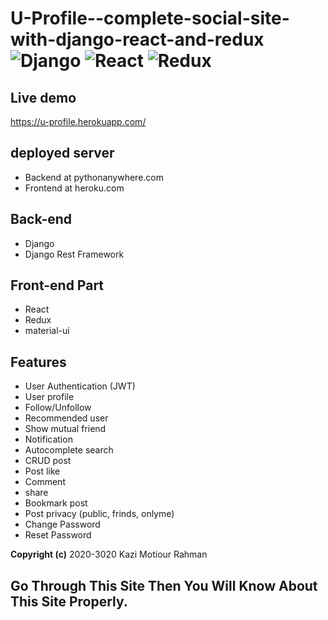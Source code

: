 # U-Profile--complete-social-site-with-django-react-and-redux ![Django](https://img.shields.io/badge/-Django-%23092E20?style=flat-square&logo=React&logoColor=white) ![React](https://img.shields.io/badge/-React-%23092E20?style=flat-square&logo=React&logoColor=white) ![Redux](https://img.shields.io/badge/-Redux-%23092E20?style=flat-square&logo=Redux&logoColor=white)


## Live demo
https://u-profile.herokuapp.com/

## deployed server
* Backend at pythonanywhere.com
* Frontend at heroku.com

## Back-end
* Django
* Django Rest Framework
## Front-end Part
* React
* Redux
* material-ui

## Features
* User Authentication (JWT)
* User profile
* Follow/Unfollow
* Recommended user
* Show mutual friend 
* Notification
* Autocomplete search
* CRUD post
* Post like
* Comment
* share
* Bookmark post
* Post privacy (public, frinds, onlyme)
* Change Password
* Reset Password


**Copyright (c)** 2020-3020 Kazi Motiour Rahman
## Go Through This Site Then You Will Know About This Site Properly.
